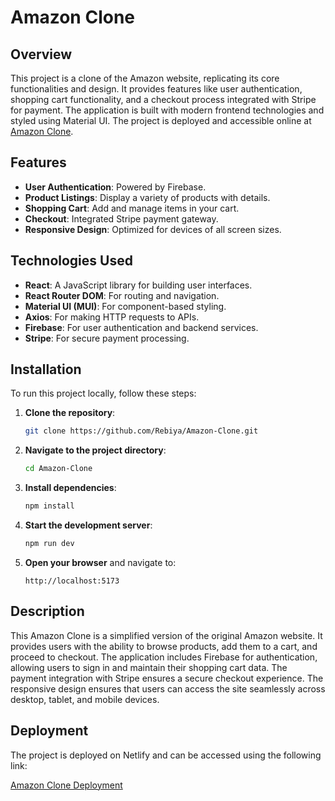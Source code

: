 # Amazon Clone

## Overview

This project is a clone of the Amazon website, replicating its core functionalities and design. It provides features like user authentication, shopping cart functionality, and a checkout process integrated with Stripe for payment. The application is built with modern frontend technologies and styled using Material UI. The project is deployed and accessible online at [Amazon Clone](https://rebu-amazon.netlify.app).

## Features

- **User Authentication**: Powered by Firebase.
- **Product Listings**: Display a variety of products with details.
- **Shopping Cart**: Add and manage items in your cart.
- **Checkout**: Integrated Stripe payment gateway.
- **Responsive Design**: Optimized for devices of all screen sizes.

## Technologies Used

- **React**: A JavaScript library for building user interfaces.
- **React Router DOM**: For routing and navigation.
- **Material UI (MUI)**: For component-based styling.
- **Axios**: For making HTTP requests to APIs.
- **Firebase**: For user authentication and backend services.
- **Stripe**: For secure payment processing.

## Installation

To run this project locally, follow these steps:

1. **Clone the repository**:

   ```bash
   git clone https://github.com/Rebiya/Amazon-Clone.git
   ```

2. **Navigate to the project directory**:

   ```bash
   cd Amazon-Clone
   ```

3. **Install dependencies**:

   ```bash
   npm install
   ```

4. **Start the development server**:

   ```bash
   npm run dev
   ```

5. **Open your browser** and navigate to:

   ```
   http://localhost:5173
   ```

## Description

This Amazon Clone is a simplified version of the original Amazon website. It provides users with the ability to browse products, add them to a cart, and proceed to checkout. The application includes Firebase for authentication, allowing users to sign in and maintain their shopping cart data. The payment integration with Stripe ensures a secure checkout experience. The responsive design ensures that users can access the site seamlessly across desktop, tablet, and mobile devices.

## Deployment

The project is deployed on Netlify and can be accessed using the following link:

[Amazon Clone Deployment](https://rebu-amazon.netlify.app)


